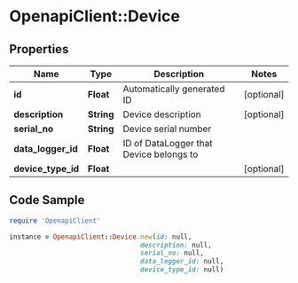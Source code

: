# OpenapiClient::Device

## Properties

Name | Type | Description | Notes
------------ | ------------- | ------------- | -------------
**id** | **Float** | Automatically generated ID | [optional] 
**description** | **String** | Device description | [optional] 
**serial_no** | **String** | Device serial number | 
**data_logger_id** | **Float** | ID of DataLogger that Device belongs to | 
**device_type_id** | **Float** |  | [optional] 

## Code Sample

```ruby
require 'OpenapiClient'

instance = OpenapiClient::Device.new(id: null,
                                 description: null,
                                 serial_no: null,
                                 data_logger_id: null,
                                 device_type_id: null)
```


